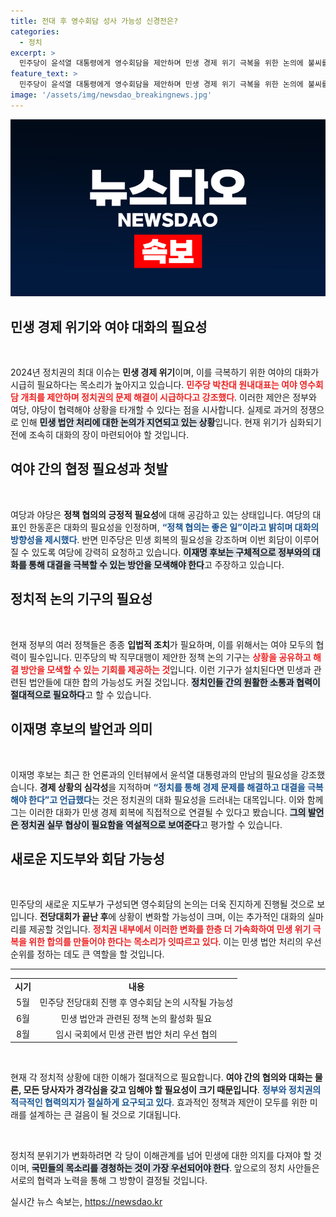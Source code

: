 ```yaml
---
title: 전대 후 영수회담 성사 가능성 신경전은?
categories:
  - 정치
excerpt: >
  민주당이 윤석열 대통령에게 영수회담을 제안하며 민생 경제 위기 극복을 위한 논의에 불씨를 지폈다. 대통령실의 반응은 신중하나 여야 간 대화의 필요성에 공감대가 형성되고 있다. 이재명 후보 또한 경제 문제 해결을 위한 대화 의지를 내비쳤지만, 실제 논의는 전당대회 이후에 가능할 전망이다.
feature_text: >
  민주당이 윤석열 대통령에게 영수회담을 제안하며 민생 경제 위기 극복을 위한 논의에 불씨를 지폈다. 대통령실의 반응은 신중하나 여야 간 대화의 필요성에 공감대가 형성되고 있다. 이재명 후보 또한 경제 문제 해결을 위한 대화 의지를 내비쳤지만, 실제 논의는 전당대회 이후에 가능할 전망이다.
image: '/assets/img/newsdao_breakingnews.jpg'
---
```


<p><img src="/assets/img/newsdao_breakingnews.jpg" alt="flaretime 속보" /></p>

<h2 data-ke-size="size26">민생 경제 위기와 여야 대화의 필요성</h2>

<p data-ke-size="size16">&nbsp;</p>

<p>2024년 정치권의 최대 이슈는 <b>민생 경제 위기</b>이며, 이를 극복하기 위한 여야의 대화가 시급히 필요하다는 목소리가 높아지고 있습니다. <b><span style="color: #ee2323;">민주당 박찬대 원내대표는 여야 영수회담 개최를 제안하며 정치권의 문제 해결이 시급하다고 강조했다</span></b>.  이러한 제안은 정부와 여당, 야당이 협력해야 상황을 타개할 수 있다는 점을 시사합니다. 실제로 과거의 정쟁으로 인해 <b><span style="background-color: #21538527;">민생 법안 처리에 대한 논의가 지연되고 있는 상황</span></b>입니다. 현재 위기가 심화되기 전에 조속히 대화의 장이 마련되어야 할 것입니다.</p>

<h2 data-ke-size="size26">여야 간의 협정 필요성과 첫발</h2>

<p data-ke-size="size16">&nbsp;</p>

<p>여당과 야당은 <b>정책 협의의 긍정적 필요성</b>에 대해 공감하고 있는 상태입니다. 여당의 대표인 한동훈은 대화의 필요성을 인정하며, <b><span style="color: #1a5490;">“정책 협의는 좋은 일”이라고 밝히며 대화의 방향성을 제시했다</span></b>. 반면 민주당은 민생 회복의 필요성을 강조하며 이번 회담이 이루어질 수 있도록 여당에 강력히 요청하고 있습니다. <b><span style="background-color: #21538527;">이재명 후보는 구체적으로 정부와의 대화를 통해 대결을 극복할 수 있는 방안을 모색해야 한다</span></b>고 주장하고 있습니다.</p>

<h2 data-ke-size="size26">정치적 논의 기구의 필요성</h2>

<p data-ke-size="size16">&nbsp;</p>

<p>현재 정부의 여러 정책들은 종종 <b>입법적 조치</b>가 필요하며, 이를 위해서는 여야 모두의 협력이 필수입니다. 민주당의 박 직무대행이 제안한 정책 논의 기구는 <b><span style="color: #ee2323;">상황을 공유하고 해결 방안을 모색할 수 있는 기회를 제공하는 것</span></b>입니다. 이런 기구가 설치된다면 민생과 관련된 법안들에 대한 합의 가능성도 커질 것입니다. <b><span style="background-color: #21538527;">정치인들 간의 원활한 소통과 협력이 절대적으로 필요하다</span></b>고 할 수 있습니다. </p>

<h2 data-ke-size="size26">이재명 후보의 발언과 의미</h2>

<p data-ke-size="size16">&nbsp;</p>

<p>이재명 후보는 최근 한 언론과의 인터뷰에서 윤석열 대통령과의 만남의 필요성을 강조했습니다. <b>경제 상황의 심각성</b>을 지적하며 <b><span style="color: #1a5490;">“정치를 통해 경제 문제를 해결하고 대결을 극복해야 한다”고 언급했다</span></b>는 것은 정치권의 대화 필요성을 드러내는 대목입니다. 이와 함께 그는 이러한 대화가 민생 경제 회복에 직접적으로 연결될 수 있다고 봤습니다. <b><span style="background-color: #21538527;">그의 발언은 정치권 실무 협상이 필요함을 역설적으로 보여준다</span></b>고 평가할 수 있습니다.</p>

<h2 data-ke-size="size26">새로운 지도부와 회담 가능성</h2>

<p data-ke-size="size16">&nbsp;</p>

<p>민주당의 새로운 지도부가 구성되면 영수회담의 논의는 더욱 진지하게 진행될 것으로 보입니다. <b>전당대회가 끝난 후</b>에 상황이 변화할 가능성이 크며, 이는 추가적인 대화의 실마리를 제공할 것입니다. <b><span style="color: #ee2323;">정치권 내부에서 이러한 변화를 한층 더 가속화하여 민생 위기 극복을 위한 합의를 만들어야 한다는 목소리가 잇따르고 있다</span></b>. 이는 민생 법안 처리의 우선순위를 정하는 데도 큰 역할을 할 것입니다.</p>

<hr>

<table style="width: 100%;">
<tr>
<td style="text-align: center; height: 17px;"><b>시기</b></td>
<td style="text-align: center; height: 17px;"><b>내용</b></td>
</tr>
<tr>
<td style="text-align: center; height: 17px;">5월</td>
<td style="text-align: center; height: 17px;">민주당 전당대회 진행 후 영수회담 논의 시작될 가능성</td>
</tr>
<tr>
<td style="text-align: center; height: 17px;">6월</td>
<td style="text-align: center; height: 17px;">민생 법안과 관련된 정책 논의 활성화 필요</td>
</tr>
<tr>
<td style="text-align: center; height: 17px;">8월</td>
<td style="text-align: center; height: 17px;">임시 국회에서 민생 관련 법안 처리 우선 협의</td>
</tr>
</table>

<p data-ke-size="size16">&nbsp;</p>

<p>현재 각 정치적 상황에 대한 이해가 절대적으로 필요합니다. <b>여야 간의 협의와 대화는 물론, 모든 당사자가 경각심을 갖고 임해야 할 필요성이 크기 때문입니다</b>. <b><span style="color: #1a5490;">정부와 정치권의 적극적인 협력의지가 절실하게 요구되고 있다</span></b>. 효과적인 정책과 제안이 모두를 위한 미래를 설계하는 큰 걸음이 될 것으로 기대됩니다. </p>

<p data-ke-size="size16">&nbsp;</p>

<p>정치적 분위기가 변화하려면 각 당이 이해관계를 넘어 민생에 대한 의지를 다져야 할 것이며, <b><span style="background-color: #21538527;">국민들의 목소리를 경청하는 것이 가장 우선되어야 한다</span></b>. 앞으로의 정치 사안들은 서로의 협력과 노력을 통해 그 방향이 결정될 것입니다.</p>
실시간 뉴스 속보는, <a href="https://newsdao.kr" rel="dofollow">https://newsdao.kr</a>


